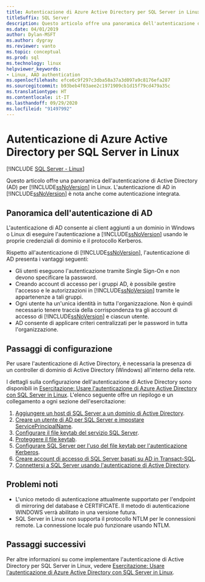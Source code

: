 ```yaml
---
title: Autenticazione di Azure Active Directory per SQL Server in Linux
titleSuffix: SQL Server
description: Questo articolo offre una panoramica dell'autenticazione di Active Directory per SQL Server in Linux.
ms.date: 04/01/2019
author: Dylan-MSFT
ms.author: dygray
ms.reviewer: vanto
ms.topic: conceptual
ms.prod: sql
ms.technology: linux
helpviewer_keywords:
- Linux, AAD authentication
ms.openlocfilehash: efce6c9f297c3dba58a37a3d097a9c8176efa287
ms.sourcegitcommit: b93beb4f03aee2c1971909cb1d15f79cd479a35c
ms.translationtype: HT
ms.contentlocale: it-IT
ms.lasthandoff: 09/29/2020
ms.locfileid: "91497992"
---
```

# <a name="active-directory-authentication-for-sql-server-on-linux"></a>Autenticazione di Azure Active Directory per SQL Server in Linux

[!INCLUDE [SQL Server - Linux](../includes/applies-to-version/sql-linux.md)]

Questo articolo offre una panoramica dell'autenticazione di Active Directory (AD) per [!INCLUDE[ssNoVersion](../includes/ssnoversion-md.md)] in Linux. L'autenticazione di AD in [!INCLUDE[ssNoVersion](../includes/ssnoversion-md.md)] è nota anche come autenticazione integrata.

## <a name="ad-authentication-overview"></a>Panoramica dell'autenticazione di AD

L'autenticazione di AD consente ai client aggiunti a un dominio in Windows o Linux di eseguire l'autenticazione a [!INCLUDE[ssNoVersion](../includes/ssnoversion-md.md)] usando le proprie credenziali di dominio e il protocollo Kerberos.

Rispetto all'autenticazione di [!INCLUDE[ssNoVersion](../includes/ssnoversion-md.md)], l'autenticazione di AD presenta i vantaggi seguenti:

- Gli utenti eseguono l'autenticazione tramite Single Sign-On e non devono specificare la password.
- Creando account di accesso per i gruppi AD, è possibile gestire l'accesso e le autorizzazioni in [!INCLUDE[ssNoVersion](../includes/ssnoversion-md.md)] tramite le appartenenze a tali gruppi.  
- Ogni utente ha un'unica identità in tutta l'organizzazione. Non è quindi necessario tenere traccia della corrispondenza tra gli account di accesso di [!INCLUDE[ssNoVersion](../includes/ssnoversion-md.md)] e ciascun utente.   
- AD consente di applicare criteri centralizzati per le password in tutta l'organizzazione.

## <a name="configuration-steps"></a>Passaggi di configurazione

Per usare l'autenticazione di Active Directory, è necessaria la presenza di un controller di dominio di Active Directory (Windows) all'interno della rete.

I dettagli sulla configurazione dell'autenticazione di Active Directory sono disponibili in [Esercitazione: Usare l'autenticazione di Azure Active Directory con SQL Server in Linux](sql-server-linux-active-directory-authentication.md). L'elenco seguente offre un riepilogo e un collegamento a ogni sezione dell'esercitazione:

1. [Aggiungere un host di SQL Server a un dominio di Active Directory](sql-server-linux-active-directory-join-domain.md).
1. [Creare un utente di AD per SQL Server e impostare ServicePrincipalName](sql-server-linux-active-directory-authentication.md#createuser).
1. [Configurare il file keytab del servizio SQL Server](sql-server-linux-active-directory-authentication.md#configurekeytab).
1. [Proteggere il file keytab](sql-server-linux-active-directory-authentication.md#configurekeytab).
1. [Configurare SQL Server per l'uso del file keytab per l'autenticazione Kerberos](sql-server-linux-active-directory-authentication.md#configurekeytab).
1. [Creare account di accesso di SQL Server basati su AD in Transact-SQL](sql-server-linux-active-directory-authentication.md#createsqllogins).
1. [Connettersi a SQL Server usando l'autenticazione di Active Directory](sql-server-linux-active-directory-authentication.md#connect).

## <a name="known-issues"></a>Problemi noti

- L'unico metodo di autenticazione attualmente supportato per l'endpoint di mirroring del database è CERTIFICATE. Il metodo di autenticazione WINDOWS verrà abilitato in una versione futura.
- SQL Server in Linux non supporta il protocollo NTLM per le connessioni remote. La connessione locale può funzionare usando NTLM.

## <a name="next-steps"></a>Passaggi successivi

Per altre informazioni su come implementare l'autenticazione di Active Directory per SQL Server in Linux, vedere [Esercitazione: Usare l'autenticazione di Azure Active Directory con SQL Server in Linux](sql-server-linux-active-directory-authentication.md).
